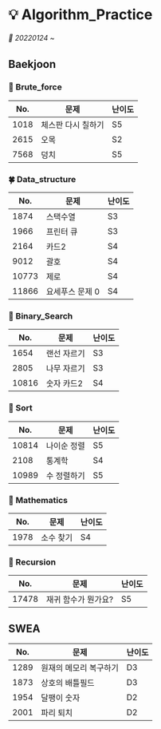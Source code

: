 # :bulb: Algorithm_Practice 
###### 📆 20220124 ~ 

## Baekjoon

### 🌿 Brute_force 

|No. |문제|난이도|
|------|-----|---|
|1018|체스판 다시 칠하기|S5|
|2615|오목|S2|
|7568|덩치|S5|

### 🍀 Data_structure

|No. |문제|난이도|
|------|-----|---|
|1874|스택수열|S3|
|1966|프린터 큐|S3|
|2164|카드2|S4|
|9012|괄호|S4|
|10773|제로|S4|
|11866|요세푸스 문제 0|S4|


### 🌱 Binary_Search

|No. |문제|난이도|
|------|-----|---|
|1654|랜선 자르기|S3|
|2805|나무 자르기|S3|
|10816|숫자 카드2|S4|

### 🍄 Sort

|No. |문제|난이도|
|------|-----|---|
|10814|나이순 정렬|S5|
|2108|통계학|S4|
|10989|수 정렬하기|S5|



### 🌺 Mathematics

|No. |문제|난이도|
|------|-----|---|
|1978|소수 찾기|S4|


### 🌼 Recursion

|No. |문제|난이도|
|------|-----|---|
|17478|재귀 함수가 뭔가요?|S5|


## SWEA 
|No. |문제|난이도|
|------|-----|---|
|1289|원재의 메모리 복구하기|D3|
|1873|상호의 배틀필드|D3|
|1954|달팽이 숫자|D2|
|2001|파리 퇴치|D2|
